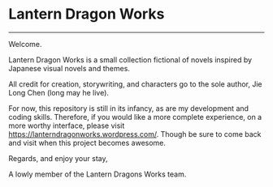 # Lantern Dragon Works
--------------------

Welcome.

Lantern Dragon Works is a small collection fictional of novels inspired
by Japanese visual novels and themes.

All credit for creation, storywriting, and characters go to the
sole author, Jie Long Chen (long may he live).

For now, this repository is still in its infancy, as are my
development and coding skills. Therefore, if you would like
a more complete experience, on a more worthy interface, please
visit https://lanterndragonworks.wordpress.com/. Though be sure
to come back and visit when this project becomes awesome.

Regards, and enjoy your stay,

A lowly member of the Lantern Dragons Works team.
